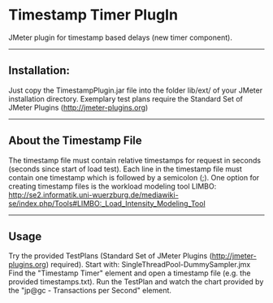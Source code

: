 Timestamp Timer PlugIn
==========================

JMeter plugin for timestamp based delays (new timer component).


------------------------
Installation:
------------------------
Just copy the TimestampPlugin.jar file into the folder lib/ext/ of your JMeter installation directory.
Exemplary test plans require the Standard Set of JMeter Plugins (http://jmeter-plugins.org)

------------------------
About the Timestamp File
------------------------
The timestamp file must contain relative timestamps for request in seconds (seconds since start of load test). 
Each line in the timestamp file must contain one timestamp which is followed by a semicolon (;).
One option for creating timestamp files is the workload modeling tool LIMBO:
http://se2.informatik.uni-wuerzburg.de/mediawiki-se/index.php/Tools#LIMBO:_Load_Intensity_Modeling_Tool


------------------------
Usage
------------------------
Try the provided TestPlans (Standard Set of JMeter Plugins (http://jmeter-plugins.org) required).
Start with: SingleThreadPool-DummySampler.jmx
Find the "Timestamp Timer" element and open a timestamp file (e.g. the provided timestamps.txt).
Run the TestPlan and watch the chart provided by the "jp@gc - Transactions per Second" element.